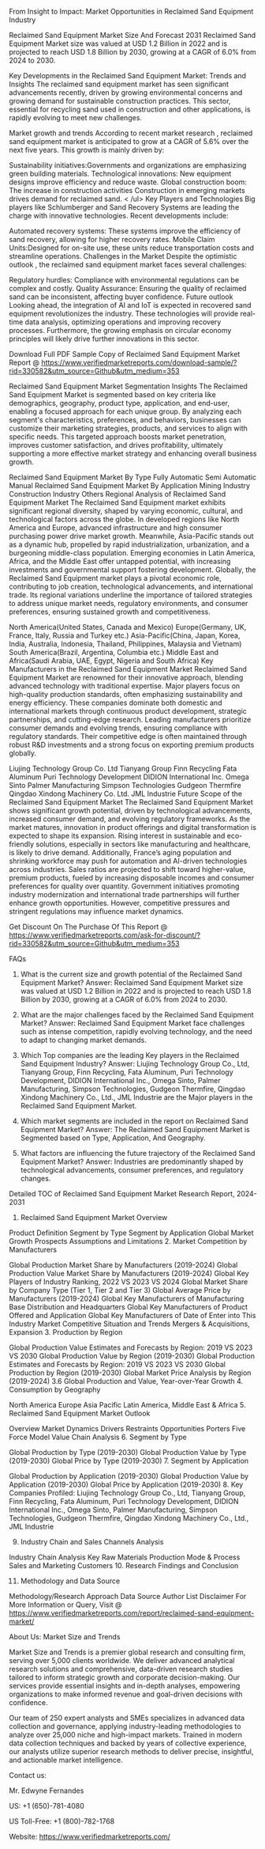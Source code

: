 From Insight to Impact: Market Opportunities in Reclaimed Sand Equipment Industry


Reclaimed Sand Equipment Market Size And Forecast 2031
Reclaimed Sand Equipment Market size was valued at USD 1.2 Billion in 2022 and is projected to reach USD 1.8 Billion by 2030, growing at a CAGR of 6.0% from 2024 to 2030.

Key Developments in the Reclaimed Sand Equipment Market: Trends and Insights
The reclaimed sand equipment market has seen significant advancements recently, driven by growing environmental concerns and growing demand for sustainable construction practices. This sector, essential for recycling sand used in construction and other applications, is rapidly evolving to meet new challenges.

Market growth and trends
According to recent market research , reclaimed sand equipment market is anticipated to grow at a CAGR of 5.6% over the next five years. This growth is mainly driven by:

Sustainability initiatives:Governments and organizations are emphasizing green building materials.
Technological innovations: New equipment designs improve efficiency and reduce waste.
Global construction boom: The increase in construction activities Construction in emerging markets drives demand for reclaimed sand.
< /ul>
Key Players and Technologies
Big players like Schlumberger and Sand Recovery Systems are leading the charge with innovative technologies. Recent developments include:

Automated recovery systems: These systems improve the efficiency of sand recovery, allowing for higher recovery rates.
Mobile Claim Units:Designed for on-site use, these units reduce transportation costs and streamline operations.
Challenges in the Market
Despite the optimistic outlook , the reclaimed sand equipment market faces several challenges:

Regulatory hurdles: Compliance with environmental regulations can be complex and costly.
Quality Assurance: Ensuring the quality of reclaimed sand can be inconsistent, affecting buyer confidence.
Future outlook
Looking ahead, the integration of AI and IoT is expected in recovered sand equipment revolutionizes the industry. These technologies will provide real-time data analysis, optimizing operations and improving recovery processes. Furthermore, the growing emphasis on circular economy principles will likely drive further innovations in this sector.

Download Full PDF Sample Copy of Reclaimed Sand Equipment Market Report @ https://www.verifiedmarketreports.com/download-sample/?rid=330582&utm_source=Github&utm_medium=353

Reclaimed Sand Equipment Market Segmentation Insights
The Reclaimed Sand Equipment Market is segmented based on key criteria like demographics, geography, product type, application, and end-user, enabling a focused approach for each unique group. By analyzing each segment's characteristics, preferences, and behaviors, businesses can customize their marketing strategies, products, and services to align with specific needs. This targeted approach boosts market penetration, improves customer satisfaction, and drives profitability, ultimately supporting a more effective market strategy and enhancing overall business growth.

Reclaimed Sand Equipment Market By Type
Fully Automatic
Semi Automatic
Manual
Reclaimed Sand Equipment Market By Application
Mining Industry
Construction Industry
Others
Regional Analysis of Reclaimed Sand Equipment Market
The Reclaimed Sand Equipment market exhibits significant regional diversity, shaped by varying economic, cultural, and technological factors across the globe. In developed regions like North America and Europe, advanced infrastructure and high consumer purchasing power drive market growth. Meanwhile, Asia-Pacific stands out as a dynamic hub, propelled by rapid industrialization, urbanization, and a burgeoning middle-class population. Emerging economies in Latin America, Africa, and the Middle East offer untapped potential, with increasing investments and governmental support fostering development. Globally, the Reclaimed Sand Equipment market plays a pivotal economic role, contributing to job creation, technological advancements, and international trade. Its regional variations underline the importance of tailored strategies to address unique market needs, regulatory environments, and consumer preferences, ensuring sustained growth and competitiveness.

North America(United States, Canada and Mexico)
Europe(Germany, UK, France, Italy, Russia and Turkey etc.)
Asia-Pacific(China, Japan, Korea, India, Australia, Indonesia, Thailand, Philippines, Malaysia and Vietnam)
South America(Brazil, Argentina, Columbia etc.)
Middle East and Africa(Saudi Arabia, UAE, Egypt, Nigeria and South Africa)
Key Manufacturers in the Reclaimed Sand Equipment Market
Reclaimed Sand Equipment Market are renowned for their innovative approach, blending advanced technology with traditional expertise. Major players focus on high-quality production standards, often emphasizing sustainability and energy efficiency. These companies dominate both domestic and international markets through continuous product development, strategic partnerships, and cutting-edge research. Leading manufacturers prioritize consumer demands and evolving trends, ensuring compliance with regulatory standards. Their competitive edge is often maintained through robust R&D investments and a strong focus on exporting premium products globally.

Liujing Technology Group Co.
Ltd
Tianyang Group
Finn Recycling
Fata Aluminum
Puri Technology Development
DIDION International Inc.
Omega Sinto
Palmer Manufacturing
Simpson Technologies
Gudgeon Thermfire
Qingdao Xindong Machinery Co.
Ltd.
JML Industrie
Future Scope of the Reclaimed Sand Equipment Market
The Reclaimed Sand Equipment Market shows significant growth potential, driven by technological advancements, increased consumer demand, and evolving regulatory frameworks. As the market matures, innovation in product offerings and digital transformation is expected to shape its expansion. Rising interest in sustainable and eco-friendly solutions, especially in sectors like manufacturing and healthcare, is likely to drive demand. Additionally, France’s aging population and shrinking workforce may push for automation and AI-driven technologies across industries. Sales ratios are projected to shift toward higher-value, premium products, fueled by increasing disposable incomes and consumer preferences for quality over quantity. Government initiatives promoting industry modernization and international trade partnerships will further enhance growth opportunities. However, competitive pressures and stringent regulations may influence market dynamics.

Get Discount On The Purchase Of This Report @ https://www.verifiedmarketreports.com/ask-for-discount/?rid=330582&utm_source=Github&utm_medium=353

FAQs
1. What is the current size and growth potential of the Reclaimed Sand Equipment Market?
Answer: Reclaimed Sand Equipment Market size was valued at USD 1.2 Billion in 2022 and is projected to reach USD 1.8 Billion by 2030, growing at a CAGR of 6.0% from 2024 to 2030.

2. What are the major challenges faced by the Reclaimed Sand Equipment Market?
Answer: Reclaimed Sand Equipment Market face challenges such as intense competition, rapidly evolving technology, and the need to adapt to changing market demands.

3. Which Top companies are the leading Key players in the Reclaimed Sand Equipment Industry?
Answer: Liujing Technology Group Co., Ltd, Tianyang Group, Finn Recycling, Fata Aluminum, Puri Technology Development, DIDION International Inc., Omega Sinto, Palmer Manufacturing, Simpson Technologies, Gudgeon Thermfire, Qingdao Xindong Machinery Co., Ltd., JML Industrie are the Major players in the Reclaimed Sand Equipment Market.

4. Which market segments are included in the report on Reclaimed Sand Equipment Market?
Answer: The Reclaimed Sand Equipment Market is Segmented based on Type, Application, And Geography.

5. What factors are influencing the future trajectory of the Reclaimed Sand Equipment Market?
Answer: Industries are predominantly shaped by technological advancements, consumer preferences, and regulatory changes.

Detailed TOC of Reclaimed Sand Equipment Market Research Report, 2024-2031
1. Reclaimed Sand Equipment Market Overview

Product Definition
Segment by Type
Segment by Application
Global Market Growth Prospects
Assumptions and Limitations
2. Market Competition by Manufacturers

Global Production Market Share by Manufacturers (2019-2024)
Global Production Value Market Share by Manufacturers (2019-2024)
Global Key Players of Industry Ranking, 2022 VS 2023 VS 2024
Global Market Share by Company Type (Tier 1, Tier 2 and Tier 3)
Global Average Price by Manufacturers (2019-2024)
Global Key Manufacturers of Manufacturing Base Distribution and Headquarters
Global Key Manufacturers of Product Offered and Application
Global Key Manufacturers of Date of Enter into This Industry
Market Competitive Situation and Trends
Mergers & Acquisitions, Expansion
3. Production by Region

Global Production Value Estimates and Forecasts by Region: 2019 VS 2023 VS 2030
Global Production Value by Region (2019-2030)
Global Production Estimates and Forecasts by Region: 2019 VS 2023 VS 2030
Global Production by Region (2019-2030)
Global Market Price Analysis by Region (2019-2024) 3.6 Global Production and Value, Year-over-Year Growth
4. Consumption by Geography

North America
Europe
Asia Pacific
Latin America, Middle East & Africa
5. Reclaimed Sand Equipment Market Outlook

Overview
Market Dynamics
Drivers
Restraints
Opportunities
Porters Five Force Model
Value Chain Analysis 
6. Segment by Type

Global Production by Type (2019-2030)
Global Production Value by Type (2019-2030)
Global Price by Type (2019-2030)
7. Segment by Application

Global Production by Application (2019-2030)
Global Production Value by Application (2019-2030)
Global Price by Application (2019-2030)
8. Key Companies Profiled: Liujing Technology Group Co., Ltd, Tianyang Group, Finn Recycling, Fata Aluminum, Puri Technology Development, DIDION International Inc., Omega Sinto, Palmer Manufacturing, Simpson Technologies, Gudgeon Thermfire, Qingdao Xindong Machinery Co., Ltd., JML Industrie

9. Industry Chain and Sales Channels Analysis

Industry Chain Analysis
Key Raw Materials
Production Mode & Process
Sales and Marketing
Customers
10. Research Findings and Conclusion

11. Methodology and Data Source

Methodology/Research Approach
Data Source
Author List
Disclaimer
For More Information or Query, Visit @ https://www.verifiedmarketreports.com/report/reclaimed-sand-equipment-market/

About Us: Market Size and Trends

Market Size and Trends is a premier global research and consulting firm, serving over 5,000 clients worldwide. We deliver advanced analytical research solutions and comprehensive, data-driven research studies tailored to inform strategic growth and corporate decision-making. Our services provide essential insights and in-depth analyses, empowering organizations to make informed revenue and goal-driven decisions with confidence.

Our team of 250 expert analysts and SMEs specializes in advanced data collection and governance, applying industry-leading methodologies to analyze over 25,000 niche and high-impact markets. Trained in modern data collection techniques and backed by years of collective experience, our analysts utilize superior research methods to deliver precise, insightful, and actionable market intelligence.

Contact us:

Mr. Edwyne Fernandes

US: +1 (650)-781-4080

US Toll-Free: +1 (800)-782-1768

Website: https://www.verifiedmarketreports.com/
